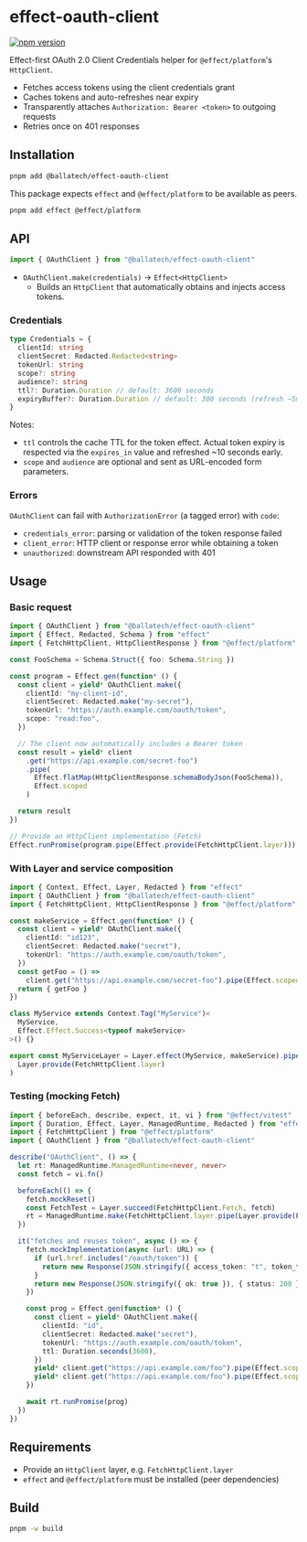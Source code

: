 # effect-oauth-client

[![npm version](https://img.shields.io/npm/v/%40ballatech%2Feffect-oauth-client)](https://www.npmjs.com/package/@ballatech/effect-oauth-client)

Effect-first OAuth 2.0 Client Credentials helper for `@effect/platform`'s `HttpClient`.

- Fetches access tokens using the client credentials grant
- Caches tokens and auto-refreshes near expiry
- Transparently attaches `Authorization: Bearer <token>` to outgoing requests
- Retries once on 401 responses

## Installation

```bash
pnpm add @ballatech/effect-oauth-client
```

This package expects `effect` and `@effect/platform` to be available as peers.

```bash
pnpm add effect @effect/platform
```

## API

```ts
import { OAuthClient } from "@ballatech/effect-oauth-client"
```

- `OAuthClient.make(credentials)` → `Effect<HttpClient>`
  - Builds an `HttpClient` that automatically obtains and injects access tokens.

### Credentials

```ts
type Credentials = {
  clientId: string
  clientSecret: Redacted.Redacted<string>
  tokenUrl: string
  scope?: string
  audience?: string
  ttl?: Duration.Duration // default: 3600 seconds
  expiryBuffer?: Duration.Duration // default: 300 seconds (refresh ~5m early)
}
```

Notes:

- `ttl` controls the cache TTL for the token effect. Actual token expiry is respected via the `expires_in` value and refreshed ~10 seconds early.
- `scope` and `audience` are optional and sent as URL-encoded form parameters.

### Errors

`OAuthClient` can fail with `AuthorizationError` (a tagged error) with `code`:

- `credentials_error`: parsing or validation of the token response failed
- `client_error`: HTTP client or response error while obtaining a token
- `unauthorized`: downstream API responded with 401

## Usage

### Basic request

```ts
import { OAuthClient } from "@ballatech/effect-oauth-client"
import { Effect, Redacted, Schema } from "effect"
import { FetchHttpClient, HttpClientResponse } from "@effect/platform"

const FooSchema = Schema.Struct({ foo: Schema.String })

const program = Effect.gen(function* () {
  const client = yield* OAuthClient.make({
    clientId: "my-client-id",
    clientSecret: Redacted.make("my-secret"),
    tokenUrl: "https://auth.example.com/oauth/token",
    scope: "read:foo",
  })

  // The client now automatically includes a Bearer token
  const result = yield* client
    .get("https://api.example.com/secret-foo")
    .pipe(
      Effect.flatMap(HttpClientResponse.schemaBodyJson(FooSchema)),
      Effect.scoped
    )

  return result
})

// Provide an HttpClient implementation (Fetch)
Effect.runPromise(program.pipe(Effect.provide(FetchHttpClient.layer)))
```

### With Layer and service composition

```ts
import { Context, Effect, Layer, Redacted } from "effect"
import { OAuthClient } from "@ballatech/effect-oauth-client"
import { FetchHttpClient, HttpClientResponse } from "@effect/platform"

const makeService = Effect.gen(function* () {
  const client = yield* OAuthClient.make({
    clientId: "id123",
    clientSecret: Redacted.make("secret"),
    tokenUrl: "https://auth.example.com/oauth/token",
  })
  const getFoo = () =>
    client.get("https://api.example.com/secret-foo").pipe(Effect.scoped)
  return { getFoo }
})

class MyService extends Context.Tag("MyService")<
  MyService,
  Effect.Effect.Success<typeof makeService>
>() {}

export const MyServiceLayer = Layer.effect(MyService, makeService).pipe(
  Layer.provide(FetchHttpClient.layer)
)
```

### Testing (mocking Fetch)

```ts
import { beforeEach, describe, expect, it, vi } from "@effect/vitest"
import { Duration, Effect, Layer, ManagedRuntime, Redacted } from "effect"
import { FetchHttpClient } from "@effect/platform"
import { OAuthClient } from "@ballatech/effect-oauth-client"

describe("OAuthClient", () => {
  let rt: ManagedRuntime.ManagedRuntime<never, never>
  const fetch = vi.fn()

  beforeEach(() => {
    fetch.mockReset()
    const FetchTest = Layer.succeed(FetchHttpClient.Fetch, fetch)
    rt = ManagedRuntime.make(FetchHttpClient.layer.pipe(Layer.provide(FetchTest)))
  })

  it("fetches and reuses token", async () => {
    fetch.mockImplementation(async (url: URL) => {
      if (url.href.includes("/oauth/token")) {
        return new Response(JSON.stringify({ access_token: "t", token_type: "Bearer", expires_in: 3600 }), { status: 200 })
      }
      return new Response(JSON.stringify({ ok: true }), { status: 200 })
    })

    const prog = Effect.gen(function* () {
      const client = yield* OAuthClient.make({
        clientId: "id",
        clientSecret: Redacted.make("secret"),
        tokenUrl: "https://auth.example.com/oauth/token",
        ttl: Duration.seconds(3600),
      })
      yield* client.get("https://api.example.com/foo").pipe(Effect.scoped)
      yield* client.get("https://api.example.com/foo").pipe(Effect.scoped)
    })

    await rt.runPromise(prog)
  })
})
```

## Requirements

- Provide an `HttpClient` layer, e.g. `FetchHttpClient.layer`
- `effect` and `@effect/platform` must be installed (peer dependencies)

## Build

```bash
pnpm -w build
```
